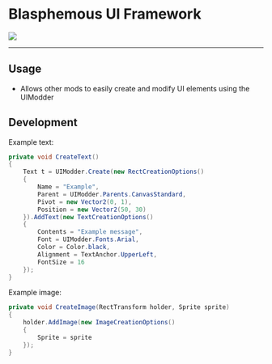 # Blasphemous UI Framework

<img src="https://img.shields.io/github/downloads/BrandenEK/Blasphemous.Framework.UI/total?color=6495ED&style=for-the-badge">

---

## Usage
- Allows other mods to easily create and modify UI elements using the UIModder

## Development
Example text:
```cs
private void CreateText()
{
    Text t = UIModder.Create(new RectCreationOptions()
    {
        Name = "Example",
        Parent = UIModder.Parents.CanvasStandard,
        Pivot = new Vector2(0, 1),
        Position = new Vector2(50, 30)
    }).AddText(new TextCreationOptions()
    {
        Contents = "Example message",
        Font = UIModder.Fonts.Arial,
        Color = Color.black,
        Alignment = TextAnchor.UpperLeft,
        FontSize = 16
    });
}
```

Example image:
```cs
private void CreateImage(RectTransform holder, Sprite sprite)
{
    holder.AddImage(new ImageCreationOptions()
    {
        Sprite = sprite
    });
}
```
